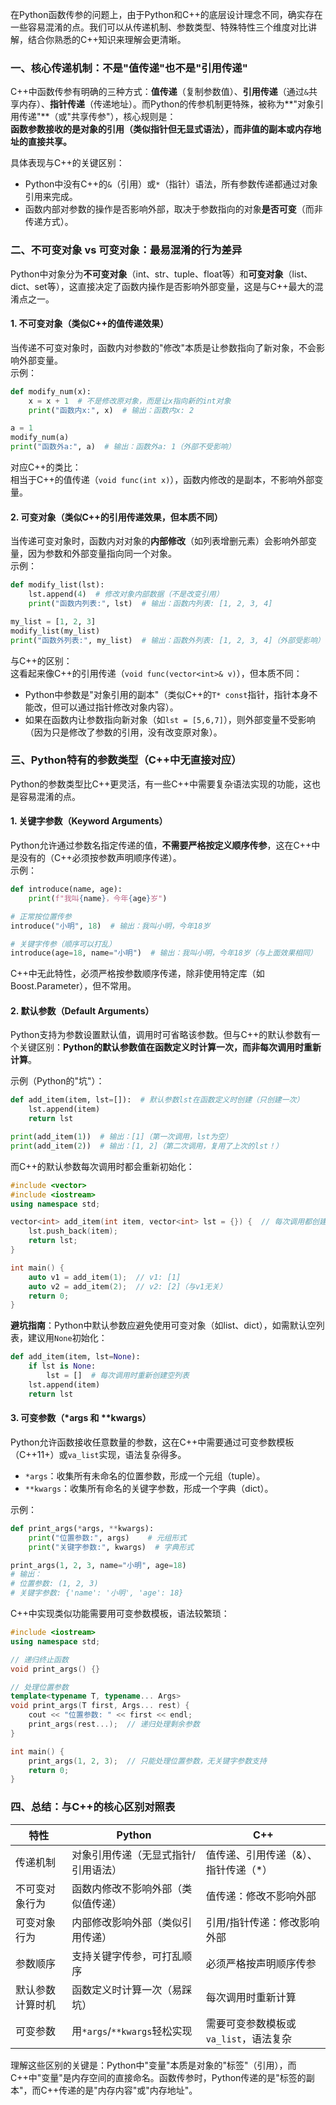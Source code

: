 在Python函数传参的问题上，由于Python和C++的底层设计理念不同，确实存在一些容易混淆的点。我们可以从传递机制、参数类型、特殊特性三个维度对比讲解，结合你熟悉的C++知识来理解会更清晰。


### 一、核心传递机制：不是"值传递"也不是"引用传递"
C++中函数传参有明确的三种方式：**值传递**（复制参数值）、**引用传递**（通过`&`共享内存）、**指针传递**（传递地址）。而Python的传参机制更特殊，被称为**"对象引用传递"**（或"共享传参"），核心规则是：  
**函数参数接收的是对象的引用（类似指针但无显式语法），而非值的副本或内存地址的直接共享。**

具体表现与C++的关键区别：
- Python中没有C++的`&`（引用）或`*`（指针）语法，所有参数传递都通过对象引用来完成。
- 函数内部对参数的操作是否影响外部，取决于参数指向的对象**是否可变**（而非传递方式）。


### 二、不可变对象 vs 可变对象：最易混淆的行为差异
Python中对象分为**不可变对象**（int、str、tuple、float等）和**可变对象**（list、dict、set等），这直接决定了函数内操作是否影响外部变量，这是与C++最大的混淆点之一。

#### 1. 不可变对象（类似C++的值传递效果）
当传递不可变对象时，函数内对参数的"修改"本质是让参数指向了新对象，不会影响外部变量。  
示例：
```python
def modify_num(x):
    x = x + 1  # 不是修改原对象，而是让x指向新的int对象
    print("函数内x:", x)  # 输出：函数内x: 2

a = 1
modify_num(a)
print("函数外a:", a)  # 输出：函数外a: 1（外部不受影响）
```

对应C++的类比：  
相当于C++的值传递（`void func(int x)`），函数内修改的是副本，不影响外部变量。


#### 2. 可变对象（类似C++的引用传递效果，但本质不同）
当传递可变对象时，函数内对对象的**内部修改**（如列表增删元素）会影响外部变量，因为参数和外部变量指向同一个对象。  
示例：
```python
def modify_list(lst):
    lst.append(4)  # 修改对象内部数据（不是改变引用）
    print("函数内列表:", lst)  # 输出：函数内列表: [1, 2, 3, 4]

my_list = [1, 2, 3]
modify_list(my_list)
print("函数外列表:", my_list)  # 输出：函数外列表: [1, 2, 3, 4]（外部受影响）
```

与C++的区别：  
这看起来像C++的引用传递（`void func(vector<int>& v)`），但本质不同：  
- Python中参数是"对象引用的副本"（类似C++的`T* const`指针，指针本身不能改，但可以通过指针修改对象内容）。  
- 如果在函数内让参数指向新对象（如`lst = [5,6,7]`），则外部变量不受影响（因为只是修改了参数的引用，没有改变原对象）。


### 三、Python特有的参数类型（C++中无直接对应）
Python的参数类型比C++更灵活，有一些C++中需要复杂语法实现的功能，这也是容易混淆的点。

#### 1. 关键字参数（Keyword Arguments）
Python允许通过参数名指定传递的值，**不需要严格按定义顺序传参**，这在C++中是没有的（C++必须按参数声明顺序传递）。  
示例：
```python
def introduce(name, age):
    print(f"我叫{name}，今年{age}岁")

# 正常按位置传参
introduce("小明", 18)  # 输出：我叫小明，今年18岁

# 关键字传参（顺序可以打乱）
introduce(age=18, name="小明")  # 输出：我叫小明，今年18岁（与上面效果相同）
```

C++中无此特性，必须严格按参数顺序传递，除非使用特定库（如Boost.Parameter），但不常用。


#### 2. 默认参数（Default Arguments）
Python支持为参数设置默认值，调用时可省略该参数。但与C++的默认参数有一个关键区别：**Python的默认参数值在函数定义时计算一次，而非每次调用时重新计算**。

示例（Python的"坑"）：
```python
def add_item(item, lst=[]):  # 默认参数lst在函数定义时创建（只创建一次）
    lst.append(item)
    return lst

print(add_item(1))  # 输出：[1]（第一次调用，lst为空）
print(add_item(2))  # 输出：[1, 2]（第二次调用，复用了上次的lst！）
```

而C++的默认参数每次调用时都会重新初始化：
```cpp
#include <vector>
#include <iostream>
using namespace std;

vector<int> add_item(int item, vector<int> lst = {}) {  // 每次调用都创建新的空vector
    lst.push_back(item);
    return lst;
}

int main() {
    auto v1 = add_item(1);  // v1: [1]
    auto v2 = add_item(2);  // v2: [2]（与v1无关）
    return 0;
}
```

**避坑指南**：Python中默认参数应避免使用可变对象（如list、dict），如需默认空列表，建议用`None`初始化：
```python
def add_item(item, lst=None):
    if lst is None:
        lst = []  # 每次调用时重新创建空列表
    lst.append(item)
    return lst
```


#### 3. 可变参数（*args 和 **kwargs）
Python允许函数接收任意数量的参数，这在C++中需要通过可变参数模板（C++11+）或`va_list`实现，语法复杂得多。

- `*args`：收集所有未命名的位置参数，形成一个元组（tuple）。  
- `**kwargs`：收集所有命名的关键字参数，形成一个字典（dict）。  

示例：
```python
def print_args(*args, **kwargs):
    print("位置参数:", args)    # 元组形式
    print("关键字参数:", kwargs)  # 字典形式

print_args(1, 2, 3, name="小明", age=18)
# 输出：
# 位置参数: (1, 2, 3)
# 关键字参数: {'name': '小明', 'age': 18}
```

C++中实现类似功能需要用可变参数模板，语法较繁琐：
```cpp
#include <iostream>
using namespace std;

// 递归终止函数
void print_args() {}

// 处理位置参数
template<typename T, typename... Args>
void print_args(T first, Args... rest) {
    cout << "位置参数: " << first << endl;
    print_args(rest...);  // 递归处理剩余参数
}

int main() {
    print_args(1, 2, 3);  // 只能处理位置参数，无关键字参数支持
    return 0;
}
```


### 四、总结：与C++的核心区别对照表
| 特性             | Python                              | C++                                   |
| ---------------- | ----------------------------------- | ------------------------------------- |
| 传递机制         | 对象引用传递（无显式指针/引用语法） | 值传递、引用传递（&）、指针传递（*）  |
| 不可变对象行为   | 函数内修改不影响外部（类似值传递）  | 值传递：修改不影响外部                |
| 可变对象行为     | 内部修改影响外部（类似引用传递）    | 引用/指针传递：修改影响外部           |
| 参数顺序         | 支持关键字传参，可打乱顺序          | 必须严格按声明顺序传参                |
| 默认参数计算时机 | 函数定义时计算一次（易踩坑）        | 每次调用时重新计算                    |
| 可变参数         | 用`*args`/`**kwargs`轻松实现        | 需要可变参数模板或`va_list`，语法复杂 |


理解这些区别的关键是：Python中"变量"本质是对象的"标签"（引用），而C++中"变量"是内存空间的直接命名。函数传参时，Python传递的是"标签的副本"，而C++传递的是"内存内容"或"内存地址"。